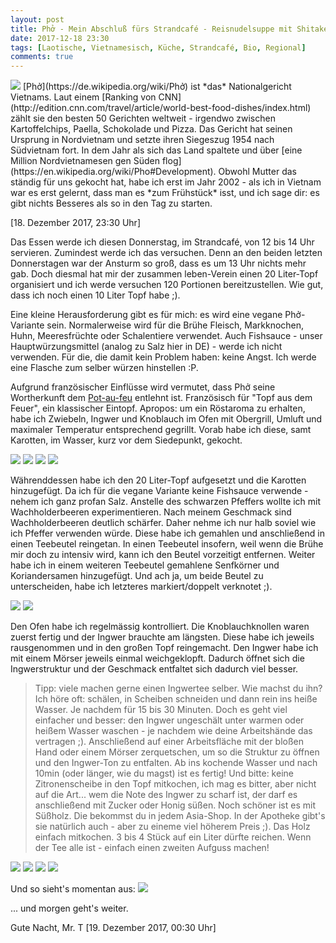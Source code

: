 ```yaml
---
layout: post
title: Phở - Mein Abschluß fürs Strandcafé - Reisnudelsuppe mit Shitake, Champignons, Spinat und frischen Kräutern.
date: 2017-12-18 23:30
tags: [Laotische, Vietnamesisch, Küche, Strandcafé, Bio, Regional]
comments: true
---
```

<img class="fit image" src="{{site.baseurl}}/images/2017-12-18-cover-baked-garlic-onions-ginger.jpg">
[Phở](https://de.wikipedia.org/wiki/Phở) ist *das* Nationalgericht Vietnams. Laut einem [Ranking von CNN](http://edition.cnn.com/travel/article/world-best-food-dishes/index.html) zählt sie den besten 50 Gerichten weltweit - irgendwo zwischen Kartoffelchips, Paella, Schokolade und Pizza. Das Gericht hat seinen Ursprung in Nordvietnam und setzte ihren Siegeszug 1954 nach Südvietnam fort. In dem Jahr als sich das Land spaltete und über [eine Million Nordvietnamesen gen Süden flog](https://en.wikipedia.org/wiki/Pho#Development). Obwohl Mutter das ständig für uns gekocht hat, habe ich erst im Jahr 2002 - als ich in Vietnam war es erst gelernt, dass man es *zum Frühstück* isst, und ich sage dir: es gibt nichts Besseres als so in den Tag zu starten.

[18. Dezember 2017, 23:30 Uhr]

Das Essen werde ich diesen Donnerstag, im Strandcafé, von 12 bis 14 Uhr servieren. Zumindest werde ich das versuchen. Denn an den beiden letzten Donnerstagen war der Ansturm so groß, dass es um 13 Uhr nichts mehr gab. Doch diesmal hat mir der zusammen leben-Verein einen 20 Liter-Topf organisiert und ich werde versuchen 120 Portionen bereitzustellen. Wie gut, dass ich noch einen 10 Liter Topf habe ;).

Eine kleine Herausforderung gibt es für mich: es wird eine vegane Phở-Variante sein. Normalerweise wird für die Brühe Fleisch, Markknochen, Huhn, Meeresfrüchte oder Schalentiere verwendet. Auch Fishsauce - unser Hauptwürzungsmittel (analog zu Salz hier in DE) - werde ich nicht verwenden. Für die, die damit kein Problem haben: keine Angst. Ich werde eine Flasche zum selber würzen hinstellen :P.

Aufgrund französischer Einflüsse wird vermutet, dass Phở seine Wortherkunft dem [Pot-au-feu](https://de.wikipedia.org/wiki/Pot-au-feu) entlehnt ist. Französisch für "Topf aus dem Feuer", ein klassischer Eintopf. Apropos: um ein Röstaroma zu erhalten, habe ich Zwiebeln, Ingwer und Knoblauch im Ofen mit Obergrill, Umluft und maximaler Temperatur entsprechend gegrillt. Vorab habe ich diese, samt Karotten, im Wasser, kurz vor dem Siedepunkt, gekocht.

<img class="image left" src="{{site.baseurl}}/images/2017-12-18-preparation-step-1.jpg">
<img class="image right" src="{{site.baseurl}}/images/2017-12-18-preparation-step-2.jpg">
<img class="image left" src="{{site.baseurl}}/images/2017-12-18-preparation-step-3.jpg">
<img class="image right" src="{{site.baseurl}}/images/2017-12-18-preparation-step-4.jpg">

Währenddessen habe ich den 20 Liter-Topf aufgesetzt und die Karotten hinzugefügt. Da ich für die vegane Variante keine Fishsauce verwende - nehem ich ganz profan Salz. Anstelle des schwarzen Pfeffers wollte ich mit Wachholderbeeren experimentieren. Nach meinem Geschmack sind Wachholderbeeren deutlich schärfer. Daher nehme ich nur halb soviel wie ich Pfeffer verwenden würde. Diese habe ich gemahlen und anschließend in einen Teebeutel reingetan. In einen Teebeutel insofern, weil wenn die Brühe mir doch zu intensiv wird, kann ich den Beutel vorzeitigt entfernen. Weiter habe ich in einem weiteren Teebeutel gemahlene Senfkörner und Koriandersamen hinzugefügt. Und ach ja, um beide Beutel zu unterscheiden, habe ich letzteres markiert/doppelt verknotet ;).

<img class="image left" src="{{site.baseurl}}/images/2017-12-18-cook-prep-1.jpg">
<img class="image right" src="{{site.baseurl}}/images/2017-12-18-cook-prep-2.jpg">

Den Ofen habe ich regelmässig kontrolliert. Die Knoblauchknollen waren zuerst fertig und der Ingwer brauchte am längsten. Diese habe ich jeweils rausgenommen und in den großen Topf reingemacht. Den Ingwer habe ich mit einem Mörser jeweils einmal weichgeklopft. Dadurch öffnet sich die Ingwerstruktur und der Geschmack entfaltet sich dadurch viel besser.

> Tipp: viele machen gerne einen Ingwertee selber. Wie machst du ihn? Ich höre oft: schälen, in Scheiben schneiden und dann rein ins heiße Wasser. Je nachdem für 15 bis 30 Minuten. Doch es geht viel einfacher und besser: den Ingwer ungeschält unter warmen oder heißem Wasser waschen - je nachdem wie deine Arbeitshände das vertragen ;). Anschließend auf einer Arbeitsfläche mit der bloßen Hand oder einem Mörser zerquetschen, um so die Struktur zu öffnen und den Ingwer-Ton zu entfalten. Ab ins kochende Wasser und nach 10min (oder länger, wie du magst) ist es fertig! Und bitte: keine Zitronenscheibe in den Topf mitkochen, ich mag es bitter, aber nicht auf die Art... wem die Note des Ingwer zu scharf ist, der darf es anschließend mit Zucker oder Honig süßen. Noch schöner ist es mit Süßholz. Die bekommst du in jedem Asia-Shop. In der Apotheke gibt's sie natürlich auch - aber zu eineme viel höherem Preis ;). Das Holz einfach mitkochen. 3 bis 4 Stück auf ein Liter dürfte reichen. Wenn der Tee alle ist - einfach einen zweiten Aufguss machen!

<img class="image right" src="{{site.baseurl}}/images/2017-12-18-baked-garlic-onions-ginger-2.jpg">
<img class="image left" src="{{site.baseurl}}/images/2017-12-18-baked-garlic-onions-ginger-1.jpg">
<img class="image right" src="{{site.baseurl}}/images/2017-12-18-baked-garlic-onions-ginger-3.jpg">
<img class="image left" src="{{site.baseurl}}/images/2017-12-18-baked-garlic-onions-ginger-4.jpg">

Und so sieht's momentan aus:
<img class="fit image" src="{{site.baseurl}}/images/2017-12-18-bit-pot.jpg">

... und morgen geht's weiter.

Gute Nacht, Mr. T
[19. Dezember 2017, 00:30 Uhr]
